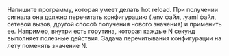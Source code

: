 Напишите программу, которая умеет делать hot reload. При получении сигнала она должно перечитать конфигурацию (.env файл, .yaml файл, сетевой вызов, другой способ получения нового значения) и применить ее. Например, внутри есть горутина, которая каждые N секунд выполняет полезные действия. Задача перечитывания конфигурации на лету поменять значение N.